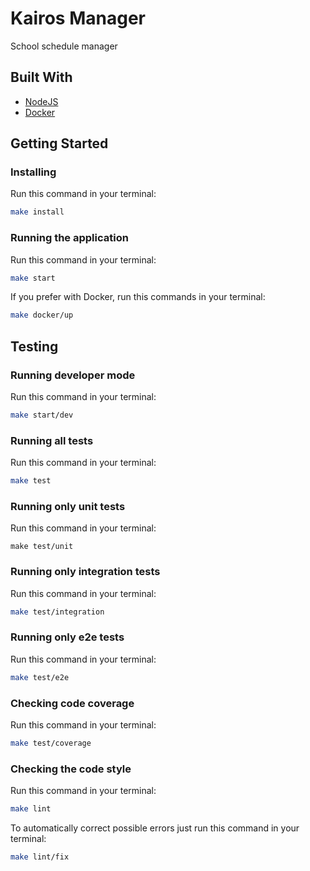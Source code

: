 # Kairos Manager

School schedule manager

## Built With

* [NodeJS](https://nodejs.org/dist/latest-v12.x/docs/api/)
* [Docker](https://www.docker.com/)

## Getting Started

### Installing

Run this command in your terminal:
```bash
make install
```

### Running the application

Run this command in your terminal:
```bash
make start
```

If you prefer with Docker, run this commands in your terminal:
```bash
make docker/up
```

## Testing

### Running developer mode

Run this command in your terminal:
```bash
make start/dev
```

### Running all tests

Run this command in your terminal:
```bash
make test
```

### Running only unit tests

Run this command in your terminal:
```
make test/unit
```

### Running only integration tests

Run this command in your terminal:
```bash
make test/integration
```

### Running only e2e tests

Run this command in your terminal:
```bash
make test/e2e
```

### Checking code coverage

Run this command in your terminal:
```bash
make test/coverage
```

### Checking the code style

Run this command in your terminal:
```bash
make lint
```

To automatically correct possible errors just run this command in your terminal:
```bash
make lint/fix
```